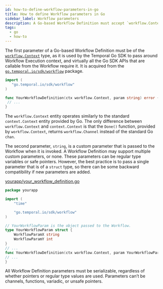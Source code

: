 ```yaml
---
id: how-to-define-workflow-parameters-in-go
title: How to define Workflow parameters in Go
sidebar_label: Workflow parameters
description: A Go-based Workflow Definition must accept `workflow.Context` and may support multiple custom parameters.
tags:
  - go
  - how-to
---
```


The first parameter of a Go-based Workflow Definition must be of the [`workflow.Context`](https://pkg.go.dev/go.temporal.io/sdk/workflow#Context) type, as it is used by the Temporal Go SDK to pass around Workflow Execution context, and virtually all the Go SDK APIs that are callable from the Workflow require it.
It is acquired from the [`go.temporal.io/sdk/workflow`](https://pkg.go.dev/go.temporal.io/sdk/workflow) package.

```go
import (
   "go.temporal.io/sdk/workflow"
)

func YourWorkflowDefinition(ctx workflow.Context, param string) error {
 // ...
}
```

The `workflow.Context` entity operates similarly to the standard `context.Context` entity provided by Go.
The only difference between `workflow.Context` and `context.Context` is that the `Done()` function, provided by `workflow.Context`, returns `workflow.Channel` instead of the standard Go `chan`.

The second parameter, `string`, is a custom parameter that is passed to the Workflow when it is invoked.
A Workflow Definition may support multiple custom parameters, or none.
These parameters can be regular type variables or safe pointers.
However, the best practice is to pass a single parameter that is of a `struct` type, so there can be some backward compatibility if new parameters are added.

<!--SNIPSTART go-samples-yourapp-your-workflow-definition { "selectedLines":["1-13","22","57"] } -->

[yourapp/your_workflow_definition.go](https://github.com/temporalio/samples-go/blob/yourapp/yourapp/your_workflow_definition.go)

```go
package yourapp

import (
	"time"

	"go.temporal.io/sdk/workflow"
)

// YourWorkflowParam is the object passed to the Workflow.
type YourWorkflowParam struct {
	WorkflowParamX string
	WorkflowParamY int
}
// ...
func YourWorkflowDefinition(ctx workflow.Context, param YourWorkflowParam) (*YourWorkflowResultObject, error) {
// ...
}
```

<!--SNIPEND-->

All Workflow Definition parameters must be serializable, regardless of whether pointers or regular type values are used.
Parameters can’t be channels, functions, variadic, or unsafe pointers.
